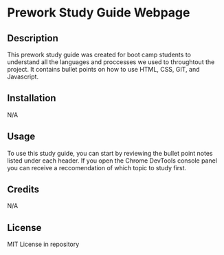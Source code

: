  # Prework Study Guide Webpage

## Description
This prework study guide was created for boot camp students to understand all the languages and proccesses we used to throughtout the project. It contains bullet points on how to use HTML, CSS, GIT, and Javascript.

## Installation

N/A

## Usage

To use this study guide, you can start by reviewing the bullet point notes listed under each header. If you open the Chrome DevTools console panel you can receive a reccomendation of which topic to study first.

## Credits

N/A

## License

MIT License in repository

